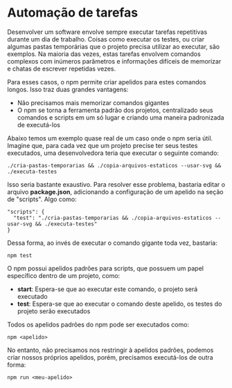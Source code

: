 # Automação de tarefas

Desenvolver um software envolve sempre executar tarefas repetitivas durante um dia de trabalho. Coisas como executar os testes, ou criar algumas pastas temporárias que o projeto precisa utilizar ao executar, são exemplos. Na maioria das vezes, estas tarefas envolvem comandos complexos com inúmeros parâmetros e informações difíceis de memorizar e chatas de escrever repetidas vezes.

Para esses casos, o npm permite criar apelidos para estes comandos longos. Isso traz duas grandes vantagens:

* Não precisamos mais memorizar comandos gigantes
* O npm se torna a ferramenta padrão dos projetos, centralizado seus comandos e scripts em um só lugar e criando uma maneira padronizada de executá-los

Abaixo temos um exemplo quase real de um caso onde o npm seria útil. Imagine que, para cada vez que um projeto precise ter seus testes executados, uma desenvolvedora teria que executar o seguinte comando:

```
./cria-pastas-temporarias && ./copia-arquivos-estaticos --usar-svg && ./executa-testes
```

Isso seria bastante exaustivo. Para resolver esse problema, bastaria editar o arquivo **package.json**, adicionando a configuração de um apelido na seção de "scripts". Algo como:

```
"scripts": {
  "test": "./cria-pastas-temporarias && ./copia-arquivos-estaticos --usar-svg && ./executa-testes"
}
```

Dessa forma, ao invés de executar o comando gigante toda vez, bastaria:

```
npm test
```

O npm possui apelidos padrões para scripts, que possuem um papel específico dentro de um projeto, como:

* **start**: Espera-se que ao executar este comando, o projeto será executado
* **test**: Espera-se que ao executar o comando deste apelido, os testes do projeto serão executados

Todos os apelidos padrões do npm pode ser executados como:

```
npm <apelido>
```

No entanto, não precisamos nos restringir à apelidos padrões, podemos criar nossos próprios apelidos, porém, precisamos executá-los de outra forma:

```
npm run <meu-apelido>
```



